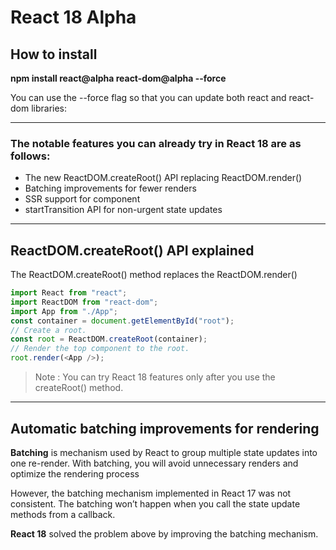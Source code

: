 # React 18 Alpha

## How to install

**npm install react@alpha react-dom@alpha --force**

You can use the --force flag so that you can update both react and react-dom libraries:

---

### The notable features you can already try in React 18 are as follows:

- The new ReactDOM.createRoot() API replacing ReactDOM.render()
- Batching improvements for fewer renders
- SSR support for <Suspense> component
- startTransition API for non-urgent state updates

---

## ReactDOM.createRoot() API explained

The ReactDOM.createRoot() method replaces the ReactDOM.render()

```js
import React from "react";
import ReactDOM from "react-dom";
import App from "./App";
const container = document.getElementById("root");
// Create a root.
const root = ReactDOM.createRoot(container);
// Render the top component to the root.
root.render(<App />);
```

> Note : You can try React 18 features only after you use the createRoot() method.

---

## Automatic batching improvements for rendering

**Batching** is mechanism used by React to group multiple state updates into one re-render. With batching, you will avoid unnecessary renders and optimize the rendering process

However, the batching mechanism implemented in React 17 was not consistent. The batching won’t happen when you call the state update methods from a callback.

**React 18** solved the problem above by improving the batching mechanism.

